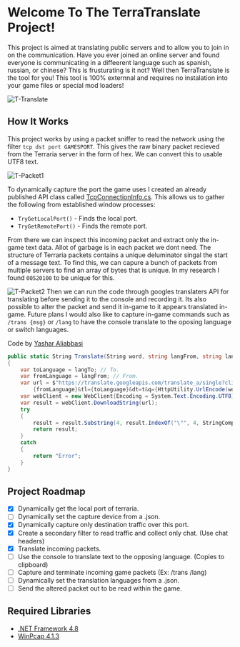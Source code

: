 # Welcome To The TerraTranslate Project!
This project is aimed at translating public servers and to allow you to join in on the communication. Have you ever joined an online server and found everyone is communicating in a diffeerent language such as spanish, russian, or chinese? This is frusturating is it not? Well then TerraTranslate is the tool for you! This tool is 100% externnal and requires no instalation into your game files or special mod loaders!

![T-Translate](https://github.com/RussDev7/TerraTranslate/assets/33048298/5d4b07cb-05a2-4244-97b6-53d69aade0cf)

## How It Works
This project works by using a packet sniffer to read the network using the filter `tcp dst port GAMESPORT`. This gives the raw binary packet recieved from the Terraria server in the form of hex. We can convert this to usable UTF8 text.

![T-Packet1](https://github.com/RussDev7/TerraTranslate/assets/33048298/14e76274-ce8e-4a8c-834e-808d29ed1f1c)

To dynamically capture the port the game uses I created an already published API class called [TcpConnectionInfo.cs](https://github.com/RussDev7/GetPortsFromProcessName).
This allows us to gather the following from established window processes:
+ `TryGetLocalPort()` - Finds the local port.
+ `TryGetRemotePort()` - Finds the remote port.

From there we can inspect this incoming packet and extract only the in-game text data. Allot of garbage is in each packet we dont need. The structure of Terraria packets contains a unique deluminator singal the start of a message text. To find this, we can capure a bunch of packets from multiple servers to find an array of bytes that is unique. In my research I found `00520100` to be unique for this.

![T-Packet2](https://github.com/RussDev7/TerraTranslate/assets/33048298/f3fb09de-46d0-4e41-9f2f-eea65859e285)
Then we can run the code through googles translaters API for translating before sending it to the console and recording it. Its also possible to alter the packet and send it in-game to it appears translated in-game. Future plans I would also like to capture in-game commands such as `/trans {msg}` or `/lang` to have the console translate to the oposing language or switch languages.

Code by [Yashar Aliabbasi](https://stackoverflow.com/a/52604936/8667430)
```csharp
public static String Translate(String word, string langFrom, string langTo)
{
	var toLanguage = langTo; // To.
	var fromLanguage = langFrom; // From.
	var url = $"https://translate.googleapis.com/translate_a/single?client=gtx&sl=
 		{fromLanguage}&tl={toLanguage}&dt=t&q={HttpUtility.UrlEncode(word)}";
	var webClient = new WebClient{Encoding = System.Text.Encoding.UTF8};
	var result = webClient.DownloadString(url);
	try
	{
		result = result.Substring(4, result.IndexOf("\"", 4, StringComparison.Ordinal) - 4);
		return result;
	}
	catch
	{
		return "Error";
	}
}
```
## Project Roadmap
 - [x] Dynamically get the local port of terraria.
 - [ ] Dynamically set the capture device from a .json.
 - [x] Dynamically capture only destination traffic over this port.
 - [x] Create a secondary filter to read traffic and collect only chat. (Use chat headers)
 - [x] Translate incoming packets.
 - [ ] Use the console to translate text to the opposing language. (Copies to clipboard)
 - [ ] Capture and terminate incoming game packets (Ex: /trans /lang)
 - [ ] Dynamically set the translation languages from a .json.
 - [ ] Send the altered packet out to be read within the game.

## Required Libraries
- [.NET Framework 4.8](https://dotnet.microsoft.com/en-us/download/dotnet-framework/net48)
- [WinPcap 4.1.3](https://www.winpcap.org/install/)
